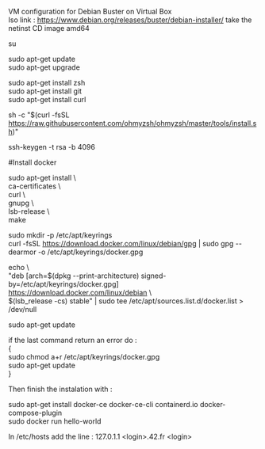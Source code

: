VM configuration for Debian Buster on Virtual Box  
Iso link : https://www.debian.org/releases/buster/debian-installer/ take the netinst CD image amd64  
  
su  
  
sudo apt-get update  
sudo apt-get upgrade  
  
sudo apt-get install zsh  
sudo apt-get install git  
sudo apt-get install curl  
  
sh -c "$(curl -fsSL https://raw.githubusercontent.com/ohmyzsh/ohmyzsh/master/tools/install.sh)"  
  
ssh-keygen -t rsa -b 4096  
  
#Install docker  
  
sudo apt-get install \  
ca-certificates \  
curl \  
gnupg \  
lsb-release \  
make  
  
  
sudo mkdir -p /etc/apt/keyrings  
curl -fsSL https://download.docker.com/linux/debian/gpg | sudo gpg --dearmor -o /etc/apt/keyrings/docker.gpg  

echo \  
  "deb [arch=$(dpkg --print-architecture) signed-by=/etc/apt/keyrings/docker.gpg] https://download.docker.com/linux/debian \  
  $(lsb_release -cs) stable" | sudo tee /etc/apt/sources.list.d/docker.list > /dev/null  
  
sudo apt-get update  
  
if the last command return an error do :  
{  
  sudo chmod a+r /etc/apt/keyrings/docker.gpg  
  sudo apt-get update  
}  
  
Then finish the instalation with :  
  
sudo apt-get install docker-ce docker-ce-cli containerd.io docker-compose-plugin  
sudo docker run hello-world  
  
In /etc/hosts add the line : 127.0.1.1  \<login\>.42.fr \<login\>
